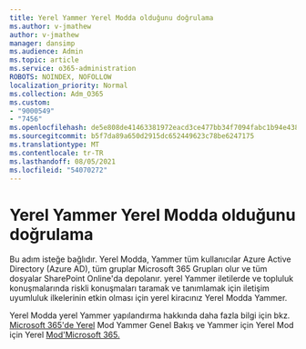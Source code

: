 ```yaml
---
title: Yerel Yammer Yerel Modda olduğunu doğrulama
ms.author: v-jmathew
author: v-jmathew
manager: dansimp
ms.audience: Admin
ms.topic: article
ms.service: o365-administration
ROBOTS: NOINDEX, NOFOLLOW
localization_priority: Normal
ms.collection: Adm_O365
ms.custom:
- "9000549"
- "7456"
ms.openlocfilehash: de5e808de41463381972eacd3ce477bb34f7094fabc1b94e438964c350a78c0e
ms.sourcegitcommit: b5f7da89a650d2915dc652449623c78be6247175
ms.translationtype: MT
ms.contentlocale: tr-TR
ms.lasthandoff: 08/05/2021
ms.locfileid: "54070272"
---
```

# <a name="verify-your-yammer-tenant-is-in-native-mode"></a>Yerel Yammer Yerel Modda olduğunu doğrulama

Bu adım isteğe bağlıdır. Yerel Modda, Yammer tüm kullanıcılar Azure Active Directory (Azure AD), tüm gruplar Microsoft 365 Grupları olur ve tüm dosyalar SharePoint Online'da depolanır. yerel Yammer iletilerde ve topluluk konuşmalarında riskli konuşmaları taramak ve tanımlamak için iletişim uyumluluk ilkelerinin etkin olması için yerel kiracınız Yerel Modda Yammer.  
  
Yerel Modda yerel Yammer yapılandırma hakkında daha fazla bilgi için bkz. [Microsoft 365'de Yerel](https://go.microsoft.com/fwlink/?linkid=2129829) Mod Yammer Genel Bakış ve Yammer için Yerel Mod için Yerel [Mod'Microsoft 365.](https://go.microsoft.com/fwlink/?linkid=2129772)
